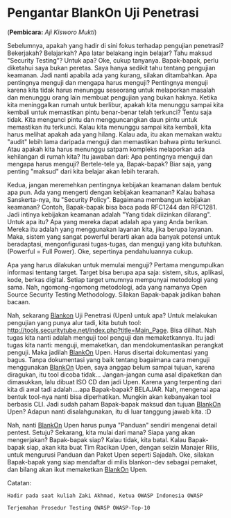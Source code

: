 # Pengantar BlankOn Uji Penetrasi
(**Pembicara:** _Aji Kisworo Mukti_) 

 Sebelumnya, apakah yang hadir di sini fokus terhadap pengujian penetrasi? Bekerjakah? Belajarkah? Apa latar belakang ingin belajar? Tahu maksud "Security Testing"? Untuk apa? Oke, cukup tanyanya. Bapak-bapak, perlu diketahui saya bukan peretas. Saya hanya sedikit tahu tentang pengujian keamanan. Jadi nanti apabila ada yang kurang, silakan ditambahkan. Apa pentingnya menguji dan mengapa harus menguji? Pentingnya menguji karena kita tidak harus menunggu seseorang untuk melaporkan masalah dan menunggu orang lain membuat pengujian yang bukan haknya. Ketika kita meninggalkan rumah untuk berlibur, apakah kita menunggu sampai kita kembali untuk memastikan pintu benar-benar telah terkunci? Tentu saja tidak. Kita mengunci pintu dan mengguncangkan daun pintu untuk memastikan itu terkunci. Kalau kita menunggu sampai kita kembali, kita harus melihat apakah ada yang hilang. Kalau ada, itu akan memakan waktu "audit" lebih lama daripada menguji dan memastikan bahwa pintu terkunci. Atau apakah kita harus menunggu satpam kompleks melaporkan ada kehilangan di rumah kita? Itu jawaban dari: Apa pentingnya menguji dan mengapa harus menguji? Bertele-tele ya, Bapak-bapak? Biar saja, yang penting "maksud" dari kita belajar akan lebih terarah.

Kedua, jangan meremehkan pentingnya kebijakan keamanan dalam bentuk apa pun. Ada yang mengerti dengan kebijakan keamanan? Kalau bahasa Sanskerta-nya, itu "Security Policy". Bagaimana membangun kebijakan keamanan? Contoh, Bapak-bapak bisa baca pada RFC1244 dan RFC1281. Jadi intinya kebijakan keamanan adalah "Yang tidak diizinkan dilarang". Untuk apa itu? Apa yang mereka dapat adalah apa yang Anda berikan. Mereka itu adalah yang menggunakan layanan kita, jika berupa layanan. Maka, sistem yang sangat powerful berarti akan ada banyak potensi untuk beradaptasi, mengonfigurasi tugas-tugas, dan menguji yang kita butuhkan. (Powerful = Full Power). Oke, sepertinya pendahuluannya cukup.

Apa yang harus dilakukan untuk memulai menguji? Pertama mengumpulkan informasi tentang target. Target bisa berupa apa saja: sistem, situs, aplikasi, kode, berkas digital. <za> Setiap target umumnya mempunyai metodologi yang sama. Nah, ngomong-ngomong metodologi, ada yang namanya Open Source Security Testing Methodology. Silakan Bapak-bapak jadikan bahan bacaan.

Nah, sekarang [Blankon](http://dev.blankonlinux.or.id/wiki/BlankOn) Uji Penetrasi (Upen) untuk apa? Untuk melakukan pengujian yang punya alur tadi, kita butuh tool: ​http://tools.securitytube.net/index.php?title=Main_Page. Bisa dilihat. Nah tugas kita nanti adalah menguji tool penguji dan memaketkannya. Itu jadi tugas kita nanti: menguji, memaketkan, dan mendokumentasikan perangkat penguji. Maka jadilah [BlankOn](http://dev.blankonlinux.or.id/wiki/BlankOn) Upen. Harus disertai dokumentasi yang bagus. Tanpa dokumentasi yang baik tentang bagaimana cara menguji menggunakan [BlankOn](http://dev.blankonlinux.or.id/wiki/BlankOn) Upen, saya anggap belum sampai tujuan, karena diragukan, itu tool dicoba tidak... Jangan-jangan cuma asal dipaketkan dan dimasukkan, lalu dibuat ISO CD dan jadi Upen. Karena yang terpenting dari kita di awal tadi adalah....apa Bapak-bapak? BELAJAR. Nah, mengenai apa bentuk tool-nya nanti bisa diperhatikan. Mungkin akan kebanyakan tool berbasis CLI. Jadi sudah paham Bapak-bapak maksud dan tujuan [BlankOn](http://dev.blankonlinux.or.id/wiki/BlankOn) Upen? Adapun nanti disalahgunakan, itu di luar tanggung jawab kita. :D

Nah, nanti [BlankOn](http://dev.blankonlinux.or.id/wiki/BlankOn) Upen harus punya "Panduan" sendiri mengenai detail pentest. Setuju? Sekarang, kita mulai dari mana? Siapa yang akan mengerjakan? Bapak-bapak siap? Kalau tidak, kita batal. Kalau Bapak-bapak siap, akan kita buat Tim Racikan Upen, dengan seizin Manajer Rilis, untuk mengurusi Panduan dan Paket Upen seperti Sajadah. Oke, silakan Bapak-bapak yang siap mendaftar di milis blankon-dev sebagai pemaket, dan bilang akan ikut memaketkan [BlankOn](http://dev.blankonlinux.or.id/wiki/BlankOn) Upen.

Catatan:

    Hadir pada saat kuliah Zaki Akhmad, Ketua OWASP Indonesia ​OWASP 

    Terjemahan Prosedur Testing OWASP ​OWASP-Top-10 

